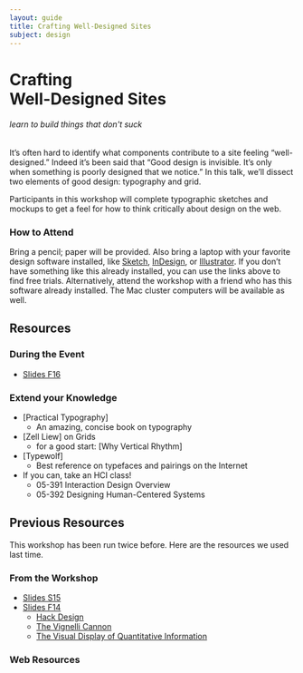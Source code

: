 ```yaml
---
layout: guide
title: Crafting Well-Designed Sites
subject: design
---
```


# Crafting <br>Well-Designed Sites

###### learn to build things that don't suck

It’s often hard to identify what components contribute to a site feeling
“well-designed.” Indeed it’s been said that “Good design is invisible.
It’s only when something is poorly designed that we notice.” In this talk,
we’ll dissect two elements of good design: typography and grid.

Participants in this workshop will complete typographic sketches and mockups
to get a feel for how to think critically about design on the web.


### How to Attend

Bring a pencil; paper will be provided. Also bring a laptop with your favorite
design software installed, like [Sketch](https://www.sketchapp.com/),
[InDesign](http://www.adobe.com/downloads.html), or
[Illustrator](http://www.adobe.com/downloads.html). If you don’t have
something like this already installed, you can use the links above to find
free trials. Alternatively, attend the workshop with a friend who has this
software already installed. The Mac cluster computers will be available as well.

## Resources

### During the Event

- [Slides F16](f16/slides.pdf)

### Extend your Knowledge

- [Practical Typography]
  - An amazing, concise book on typography
- [Zell Liew] on Grids
    - for a good start: [Why Vertical Rhythm]
- [Typewolf]
    - Best reference on typefaces and pairings on the
      Internet
- If you can, take an HCI class!
    - 05-391 Interaction Design Overview
    - 05-392 Designing Human-Centered Systems


## Previous Resources

This workshop has been run twice before. Here are the resources we used last time.

### From the Workshop

- [Slides S15](s15/slides.pdf)
- [Slides F14](f14/slides.pdf)
  - [Hack Design](https://hackdesign.org/)
  - [The Vignelli Cannon](http://www.vignelli.com/canon.pdf)
  - [The Visual Display of Quantitative Information](http://www.amazon.com/The-Visual-Display-Quantitative-Information/dp/0961392142)

### Web Resources


